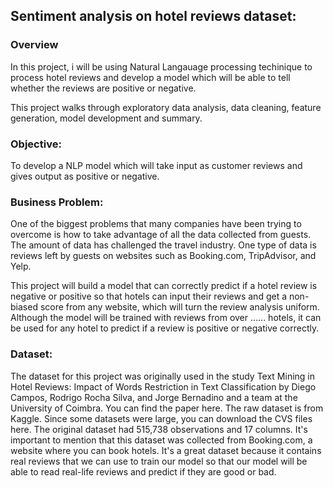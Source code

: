 ## Sentiment analysis on hotel reviews dataset:

### Overview
In this project, i will be using Natural Langauage processing techinique to process hotel reviews and develop a model which will be able to tell whether the reviews are positive or negative.

This project walks through exploratory data analysis, data cleaning, feature generation, model development and summary.

### Objective:
To develop a NLP model which will take input as customer reviews and gives output as positive or negative.

### Business Problem:
One of the biggest problems that many companies have been trying to overcome is how to take advantage of all the data collected from guests. The amount of data has challenged the travel industry. One type of data is reviews left by guests on websites such as Booking.com, TripAdvisor, and Yelp.

This project will build a model that can correctly predict if a hotel review is negative or positive so that hotels can input their reviews and get a non-biased score from any website, which will turn the review analysis uniform. Although the model will be trained with reviews from over ...... hotels, it can be used for any hotel to predict if a review is positive or negative correctly.

### Dataset:
The dataset for this project was originally used in the study Text Mining in Hotel Reviews: Impact of Words Restriction in Text Classification by Diego Campos, Rodrigo Rocha Silva, and Jorge Bernadino and a team at the University of Coimbra. You can find the paper here. The raw dataset is from Kaggle. Since some datasets were large, you can download the CVS files here. The original dataset had 515,738 observations and 17 columns. It's important to mention that this dataset was collected from Booking.com, a website where you can book hotels. It's a great dataset because it contains real reviews that we can use to train our model so that our model will be able to read real-life reviews and predict if they are good or bad.


